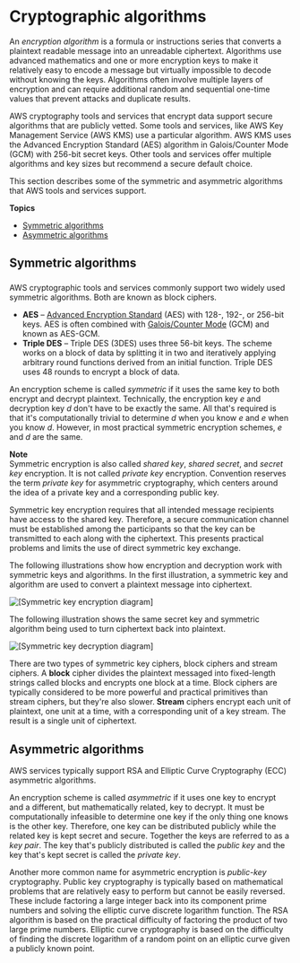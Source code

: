 # Cryptographic algorithms<a name="concepts-algorithms"></a>

An *encryption algorithm* is a formula or instructions series that converts a plaintext readable message into an unreadable ciphertext\. Algorithms use advanced mathematics and one or more encryption keys to make it relatively easy to encode a message but virtually impossible to decode without knowing the keys\. Algorithms often involve multiple layers of encryption and can require additional random and sequential one\-time values that prevent attacks and duplicate results\. 

AWS cryptography tools and services that encrypt data support secure algorithms that are publicly vetted\. Some tools and services, like AWS Key Management Service \(AWS KMS\) use a particular algorithm\. AWS KMS uses the Advanced Encryption Standard \(AES\) algorithm in Galois/Counter Mode \(GCM\) with 256\-bit secret keys\. Other tools and services offer multiple algorithms and key sizes but recommend a secure default choice\.

This section describes some of the symmetric and asymmetric algorithms that AWS tools and services support\.

**Topics**
+ [Symmetric algorithms](#concepts-algos)
+ [Asymmetric algorithms](#concepts-asymm)

## Symmetric algorithms<a name="concepts-algos"></a>

### <a name="concepts-symm"></a>

AWS cryptographic tools and services commonly support two widely used symmetric algorithms\. Both are known as block ciphers\.
+ **AES** – [Advanced Encryption Standard](https://en.wikipedia.org/wiki/Advanced_Encryption_Standard) \(AES\) with 128\-, 192\-, or 256\-bit keys\. AES is often combined with [Galois/Counter Mode](https://en.wikipedia.org/wiki/Galois/Counter_Mode) \(GCM\) and known as AES\-GCM\.
+ **Triple DES** – Triple DES \(3DES\) uses three 56\-bit keys\. The scheme works on a block of data by splitting it in two and iteratively applying arbitrary round functions derived from an initial function\. Triple DES uses 48 rounds to encrypt a block of data\. 

An encryption scheme is called *symmetric* if it uses the same key to both encrypt and decrypt plaintext\. Technically, the encryption key *e* and decryption key *d* don't have to be exactly the same\. All that's required is that it's computationally trivial to determine *d* when you know *e* and *e* when you know *d*\. However, in most practical symmetric encryption schemes, *e* and *d* are the same\. 

**Note**  
Symmetric encryption is also called *shared key*, *shared secret*, and *secret key* encryption\. It is not called *private key* encryption\. Convention reserves the term *private key* for asymmetric cryptography, which centers around the idea of a private key and a corresponding public key\. 

Symmetric key encryption requires that all intended message recipients have access to the shared key\. Therefore, a secure communication channel must be established among the participants so that the key can be transmitted to each along with the ciphertext\. This presents practical problems and limits the use of direct symmetric key exchange\. 

The following illustrations show how encryption and decryption work with symmetric keys and algorithms\. In the first illustration, a symmetric key and algorithm are used to convert a plaintext message into ciphertext\.

![\[Symmetric key encryption diagram\]](http://docs.aws.amazon.com/crypto/latest/userguide/images/Symmetric_Key_Encryption_sm.png)

The following illustration shows the same secret key and symmetric algorithm being used to turn ciphertext back into plaintext\.

![\[Symmetric key decryption diagram\]](http://docs.aws.amazon.com/crypto/latest/userguide/images/Symmetric_Key_Decryption_sm.png)

There are two types of symmetric key ciphers, block ciphers and stream ciphers\. A **block** cipher divides the plaintext messaged into fixed\-length strings called blocks and encrypts one block at a time\. Block ciphers are typically considered to be more powerful and practical primitives than stream ciphers, but they're also slower\. **Stream** ciphers encrypt each unit of plaintext, one unit at a time, with a corresponding unit of a key stream\. The result is a single unit of ciphertext\. 

## Asymmetric algorithms<a name="concepts-asymm"></a>

AWS services typically support RSA and Elliptic Curve Cryptography \(ECC\) asymmetric algorithms\.

An encryption scheme is called *asymmetric* if it uses one key to encrypt and a different, but mathematically related, key to decrypt\. It must be computationally infeasible to determine one key if the only thing one knows is the other key\. Therefore, one key can be distributed publicly while the related key is kept secret and secure\. Together the keys are referred to as a *key pair*\. The key that's publicly distributed is called the *public key* and the key that's kept secret is called the *private key*\. 

Another more common name for asymmetric encryption is *public\-key* cryptography\. Public key cryptography is typically based on mathematical problems that are relatively easy to perform but cannot be easily reversed\. These include factoring a large integer back into its component prime numbers and solving the elliptic curve discrete logarithm function\. The RSA algorithm is based on the practical difficulty of factoring the product of two large prime numbers\. Elliptic curve cryptography is based on the difficulty of finding the discrete logarithm of a random point on an elliptic curve given a publicly known point\. 